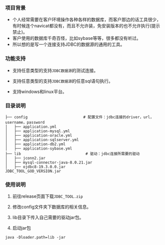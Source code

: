 ### 项目背景

- 个人经常需要在客户环境操作各种各样的数据库，而客户那边的话工具很少，有时候连个navicat都没有，而且不允许装，免安装版本的也不允许执行(提示禁止)。
- 客户使用的数据库千奇百怪，比如sybase等等，很多都没有听过。
- 所以想的是写一个连接支持JDBC的数据源的通用的工具。

### 功能支持

- 支持任意类型的支持`JDBC数据源`的测试连接。
- 支持任意类型的支持`JDBC数据源`的任意sql语句执行。

- 支持windows和linux平台。

### 目录说明

```
├── config                         # 配置文件：jdbc连接的driver，url，username，password
│   ├── application.yml
│   ├── application-mysql.yml
│   ├── application-oracle.yml
│   ├── application-sqlserver.yml
│   ├── application-db2.yml
│   ├── application-sybase.yml
├── lib                             # 驱动：jdbc连接所需要的驱动
│   ├── jconn2.jar
│   ├── mysql-connector-java-8.0.21.jar
│   ├── ojdbc8-19.3.0.0.jar
JDBC_TOOL_GOD_VERSION.jar
```

### 使用说明

1. 前往release页面下载`JDBC_TOOL.zip `

2. 修改config文件夹下数据库的相关信息。

3. lib目录下传入自己需要的驱动jar包。

4. 启动jar包

```
java -Dloader.path=lib -jar 
```

    